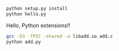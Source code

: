 ```bash
python setup.py install
python hello.py
```
Hello, Python extensions!!

```bash
gcc -O3 -fPIC -shared -o libadd.so add.c
python add.py
```
